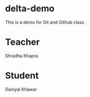 # delta-demo
This is a demo for Git and Github class.

# Teacher
Shradha Khapra

# Student
Daniyal Khawar